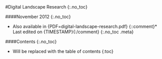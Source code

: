 <div class="title">
#Digital Landscape Research
{:.no_toc}

####November 2012
{:.no_toc}
</div>

* Also available in {PDF=digital-landscape-research.pdf}
{::comment}* Last edited on {TIMESTAMP}{:/comment}
{:.no_toc .meta}

####Contents
{:.no_toc}

* Will be replaced with the table of contents
{:toc}
